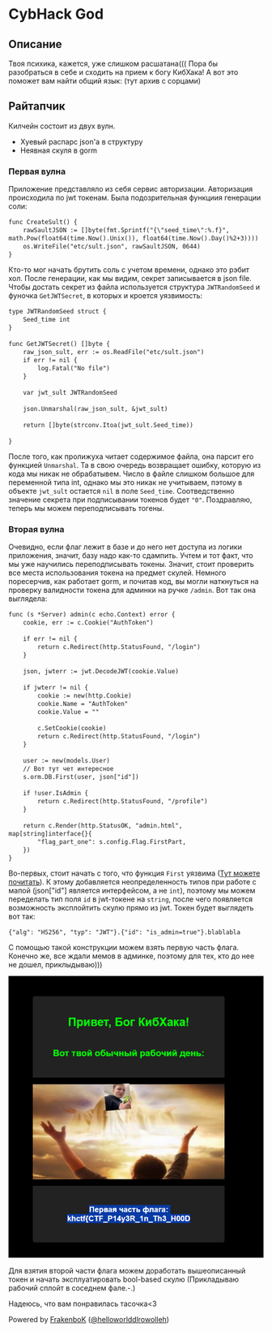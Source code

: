 # CybHack God 

## Описание 
Твоя психика, кажется, уже слишком расшатана((( Пора бы разобраться в себе и сходить на прием к богу КибХака! А вот это поможет вам найти общий язык: (тут архив с сорцами)

## Райтапчик 
Килчейн состоит из двух вулн.
- Хуевый распарс json'а в структуру
- Неявная скуля в gorm

### Первая вулна
Приложение представляло из себя сервис авторизации. Авторизация происходила по jwt токенам. Была подозрительная функциия генерации соли:

```golang
func CreateSult() {
	rawSaultJSON := []byte(fmt.Sprintf("{\"seed_time\":%.f}", math.Pow(float64(time.Now().Unix()), float64(time.Now().Day()%2+3))))
	os.WriteFile("etc/sult.json", rawSaultJSON, 0644)
}
```

Кто-то мог начать брутить соль с учетом времени, однако это рэбит хол. После генерации, как мы видим, секрет записывается в json file. Чтобы достать секрет из файла используется структура `JWTRandomSeed` и фуночка `GetJWTSecret`, в которых и кроется уязвимость:

```golang
type JWTRandomSeed struct {
	Seed_time int
}

func GetJWTSecret() []byte {
	raw_json_sult, err := os.ReadFile("etc/sult.json")
	if err != nil {
		log.Fatal("No file")
	}

	var jwt_sult JWTRandomSeed

	json.Unmarshal(raw_json_sult, &jwt_sult)

	return []byte(strconv.Itoa(jwt_sult.Seed_time))

}
```

После того, как пролижуха читает содержимое файла, она парсит его функцией `Unmarshal`. Та в свою очередь возвращает ошибку, которую из кода мы никак не обрабатывем. Число в файле слишком большое для переменной типа int, однако мы это никак не учитываем, пэтому в объекте `jwt_sult` остается `nil` в поле `Seed_time`. Соотведственно значение секрета при подписывании токенов будет `"0"`.
Поздравляю, теперь мы можем переподписывать тогены.

### Вторая вулна

Очевидно, если флаг лежит в базе и до него нет доступа из логики приложения, значит, базу надо как-то сдампить. Учтем и тот факт, что мы уже научились переподписывать токены. Значит, стоит проверить все места использования токена на предмет скулей.
Немного поресерчив, как работает gorm, и почитав код, вы могли наткнуться на проверку валидности токена для админки на ручке `/admin`. Вот так она выглядела:

```golang 
func (s *Server) admin(c echo.Context) error {
	cookie, err := c.Cookie("AuthToken")

	if err != nil {
		return c.Redirect(http.StatusFound, "/login")
	}

	json, jwterr := jwt.DecodeJWT(cookie.Value)

	if jwterr != nil {
		cookie := new(http.Cookie)
		cookie.Name = "AuthToken"
		cookie.Value = ""

		c.SetCookie(cookie)
		return c.Redirect(http.StatusFound, "/login")
	}

	user := new(models.User)
	// Вот тут чет интересное
	s.orm.DB.First(user, json["id"])

	if !user.IsAdmin {
		return c.Redirect(http.StatusFound, "/profile")
	}

	return c.Render(http.StatusOK, "admin.html", map[string]interface{}{
		"flag_part_one": s.config.Flag.FirstPart,
	})
}
```
Во-первых, стоит начать с того, что функция `First` уязвима ([Тут можете почитать](https://gorm.io/docs/security.html)). К этому добавляется неопределенность типов при работе с мапой (json["id"] является интерфейсом, а не `int`), поэтому мы можем переделать тип поля `id` в jwt-токене на `string`, после чего появляется возможность эксплойтить скулю прямо из jwt. Токен будет выглядеть вот так:
```
{"alg": "HS256", "typ": "JWT"}.{"id": "is_admin=true"}.blablabla
```
С помощью такой конструкции можем взять первую часть флага. 
Конечно же, все ждали мемов в админке, поэтому для тех, кто до нее не дошел, приклыдываю)))

![Мэмы](img/image.png)

Для взятия второй части флага можем доработать вышеописанный токен и начать эксплуатировать bool-based скулю (Прикладываю рабочий сплойт в соседнем фале.-.)

Надеюсь, что вам понравилась тасочка<З

Powered by [FrakenboK](https://ctftime.org/user/94195) ([@helloworlddlrowolleh](https://t.me/helloworlddlrowolleh))